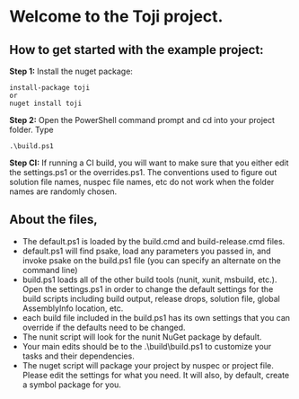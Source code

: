 Welcome to the Toji project.
=============================

## How to get started with the example project:
**Step 1:** Install the nuget package: 
```
install-package toji
or
nuget install toji
```

**Step 2:** Open the PowerShell command prompt and cd into your project folder. Type 
```
.\build.ps1
```

**Step CI:** If running a CI build, you will want to make sure that you either edit the settings.ps1 or the overrides.ps1. The conventions used to figure out solution file names, nuspec file names, etc do not work when the folder names are randomly chosen.

## About the files, 
* The default.ps1 is loaded by the build.cmd and build-release.cmd files.
* default.ps1 will find psake, load any parameters you passed in, and invoke psake on the build.ps1 file (you can specify an alternate on the command line)
* build.ps1 loads all of the other build tools (nunit, xunit, msbuild, etc.). Open the settings.ps1 in order to change the default settings for the build scripts including build output, release drops, solution file, global AssemblyInfo location, etc.
* each build file included in the build.ps1 has its own settings that you can override if the defaults need to be changed.
* The nunit script will look for the nunit NuGet package by default.
* Your main edits should be to the .\build\build.ps1 to customize your tasks and their dependencies.
* The nuget script will package your project by nuspec or project file. Please edit the settings for what you need. It will also, by default, create a symbol package for you.